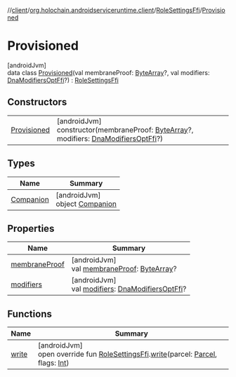 //[client](../../../../index.md)/[org.holochain.androidserviceruntime.client](../../index.md)/[RoleSettingsFfi](../index.md)/[Provisioned](index.md)

# Provisioned

[androidJvm]\
data class [Provisioned](index.md)(val membraneProof: [ByteArray](https://kotlinlang.org/api/core/kotlin-stdlib/kotlin/-byte-array/index.html)?, val modifiers: [DnaModifiersOptFfi](../../-dna-modifiers-opt-ffi/index.md)?) : [RoleSettingsFfi](../index.md)

## Constructors

| | |
|---|---|
| [Provisioned](-provisioned.md) | [androidJvm]<br>constructor(membraneProof: [ByteArray](https://kotlinlang.org/api/core/kotlin-stdlib/kotlin/-byte-array/index.html)?, modifiers: [DnaModifiersOptFfi](../../-dna-modifiers-opt-ffi/index.md)?) |

## Types

| Name | Summary |
|---|---|
| [Companion](-companion/index.md) | [androidJvm]<br>object [Companion](-companion/index.md) |

## Properties

| Name | Summary |
|---|---|
| [membraneProof](membrane-proof.md) | [androidJvm]<br>val [membraneProof](membrane-proof.md): [ByteArray](https://kotlinlang.org/api/core/kotlin-stdlib/kotlin/-byte-array/index.html)? |
| [modifiers](modifiers.md) | [androidJvm]<br>val [modifiers](modifiers.md): [DnaModifiersOptFfi](../../-dna-modifiers-opt-ffi/index.md)? |

## Functions

| Name | Summary |
|---|---|
| [write](../../-role-settings-ffi-parceler/write.md) | [androidJvm]<br>open override fun [RoleSettingsFfi](../index.md).[write](../../-role-settings-ffi-parceler/write.md)(parcel: [Parcel](https://developer.android.com/reference/kotlin/android/os/Parcel.html), flags: [Int](https://kotlinlang.org/api/core/kotlin-stdlib/kotlin/-int/index.html)) |